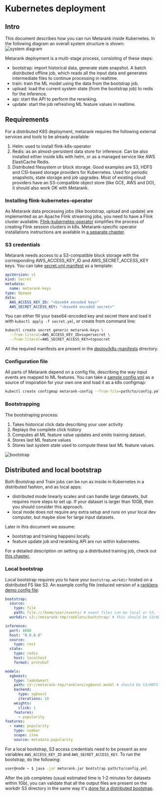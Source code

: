 # Kubernetes deployment

## Intro

This document describes how you can run Metarank inside Kubernetes. In the following diagram an overall system
structure is shown:
![system diagram](../../img/data-flow.png)

Metarank deployment is a multi-stage process, consisting of these steps:
* bootstrap: import historical data, generate state snapshot. A batch distributed offline job, which reads all the input
  data and generates intermediate files to continue processing in realtime.
* train: train the ML model using the data from the bootstrap job.
* upload: load the current system state (from the bootstrap job) to redis for the inference.
* api: start the API to perform the reranking.
* update: start the job refreshing ML feature values in realtime.

## Requirements

For a distributed K8S deployment, metarank requires the following external services and tools to be already available:
1. Helm: used to install flink-k8s-operator
2. Redis: as an almost-persistent data store for inference. Can be also installed either inside k8s with helm, or as a
   managed service like AWS ElastiCache Redis.
3. Distributed filesystem or block storage. Good examples are S3, HDFS and CSI-based storage providers for Kubernetes.
   Used for periodic snapshots, state storage and job upgrades. Most of existing cloud providers have an S3-compatible
   object store (like GCE, AWS and DO), it should also work OK with Metarank.

### Installing flink-kubernetes-operator

As Metarank data processing jobs (like bootstrap, upload and update) are implemented as an Apache
Flink streaming jobs, you need to have a Flink cluster available.
[Flink-kubernetes-operator](https://nightlies.apache.org/flink/flink-kubernetes-operator-docs-main/docs/concepts/overview/)
simplifies the process of creating Flink session clusters in k8s. Metarank-specific operator installations instructions
are available in [a separate chapter](flink-operator.md).

### S3 credentials

Metarank needs access to a S3-compatible block storage with the corresponding AWS_ACCESS_KEY_ID and AWS_SECRET_ACCESS_KEY
keys. You can take [secret.yml manifest](../../deploy/k8s-manifests/secret.yaml) as a template:
```yaml
apiVersion: v1
kind: Secret
metadata:
  name: metarank-keys
type: Opaque
data:
  AWS_ACCESS_KEY_ID: "<base64 encoded key>"
  AWS_SECRET_ACCESS_KEY: "<base64 encoded secret>"
```
You can either fill your base64-encoded key and secret there and load it with `kubectl apply -f secret.yml`, or create
from command line:
```bash
kubectl create secret generic metarank-keys \
  --from-literal=AWS_ACCESS_KEY_ID=supersecret \
  --from-literal=AWS_SECRET_ACCESS_KEY=topsecret
```

All the required manifests are present in the [deploy/k8s-manifests](../../deploy/k8s-manifests) directory.


### Configuration file

All parts of Metarank depend on a config file, describing the way input events are mapped to ML features. You can
take a [sample config.yml](../sample-config.yml) as a source of inspiration for your own one and load it as a k8s
configmap:
```bash
kubectl create configmap metarank-config --from-file=path/to/config.yml
```

### Bootstrapping

The bootstraping process:
1. Takes historical click data describing your user activity
2. Replays the complete click history
3. Computes all ML feature value updates and emits training dataset.
4. Stores last ML feature values
5. Stores last system state used to compute these last ML feature values.

![bootstrap](../../img/bootstrap.png)

## Distributed and local bootstrap

Both Bootstrap and Train jobs can be run as inside in Kubernetes in a distributed fashion,
and as local apps:
* distributed mode linearly scales and can handle large datasets, but requires
more steps to set up. If your dataset is larger than 10GB, then you should consider
this approach.
* local mode does not require any extra setup and runs on your local dev computer, but maybe slow 
for large input datasets.

Later in this document we assume:
* bootstrap and training happens locally.
* feature update job and reranking API are run within kubernetes.

For a detailed description on setting up a distributed training job, check out [this chapter.](distributed-bootstrap.md)

### Local bootstrap

Local bootstrap requires you to have your `bootstrap.workdir` hosted on a distributed FS like S3. An example config file
(reduced version of a [ranklens demo config file](../../../src/test/resources/ranklens/config.yml):
```yaml
bootstrap:
  source:
    type: file
    path: file:///home/user/events/ # event files can be local or S3, they're used only on bootstrap
  workdir: s3://metarank-tmp/ranklens/bootstrap/ # this should be S3/HDFS

inference:
  port: 8080
  host: "0.0.0.0"
  source:
    type: rest
  state:
    type: redis
    host: localhost
    format: protobuf

models:
  xgboost:
    type: lambdamart
    path: s3://metarank-tmp/ranklens/xgboost.model # should be S3/HDFS to allow API to pick it up
    backend:
      type: xgboost
      iterations: 10
    weights:
      click: 1
    features:
      - popularity
features:
  - name: popularity
    type: number
    scope: item
    source: metadata.popularity
```

For a local bootstrap, S3 access credentials need to be present as env variables `AWS_ACCESS_KEY_ID` and `AWS_SECRET_ACCESS_KEY`.
To run the bootstrap, do the following:
```bash
user@node ~ $ java -jar metarank.jar bootstrap path/to/config.yml
```

After the job completes (usual estimated time is 1-2 minutes for datasets within 1Gb), you can validate that all the 
output files are present on the workdir S3 directory in the same way it's [done for a distributed bootstrap](distributed-bootstrap.md#validating-output).